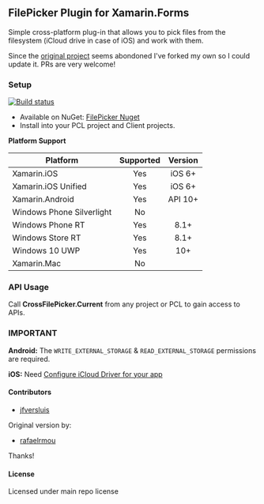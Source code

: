 ## FilePicker Plugin for Xamarin.Forms

Simple cross-platform plug-in that allows you to pick files from the filesystem (iCloud drive in case of iOS) and work with them.

Since the [original project](https://github.com/Studyxnet/FilePicker-Plugin-for-Xamarin-and-Windows) seems abondoned I've forked my own so I could update it. PRs are very welcome!

### Setup
[![Build status](https://ci.appveyor.com/api/projects/status/4jbyfpc5hsjak3hx?svg=true)](https://ci.appveyor.com/project/jfversluis/filepicker-plugin-for-xamarin-and-windows)

* Available on NuGet: [FilePicker Nuget](https://www.nuget.org/packages/Xamarin.Plugin.FilePicker)
* Install into your PCL project and Client projects.

**Platform Support**

|Platform|Supported|Version|
| ------------------- | :-----------: | :------------------: |
|Xamarin.iOS|Yes|iOS 6+|
|Xamarin.iOS Unified|Yes|iOS 6+|
|Xamarin.Android|Yes|API 10+|
|Windows Phone Silverlight|No||
|Windows Phone RT|Yes|8.1+|
|Windows Store RT|Yes|8.1+|
|Windows 10 UWP|Yes|10+|
|Xamarin.Mac|No||

### API Usage

Call **CrossFilePicker.Current** from any project or PCL to gain access to APIs.

### **IMPORTANT**
**Android:**
The `WRITE_EXTERNAL_STORAGE` & `READ_EXTERNAL_STORAGE` permissions are required.

**iOS:** 
Need [Configure iCloud Driver for your app](https://developer.xamarin.com/guides/ios/platform_features/intro_to_cloudkit)

#### Contributors
* [jfversluis](https://github.com/jfversluis)

Original version by:

* [rafaelrmou](https://github.com/rafaelrmou)
 
Thanks!

#### License
Licensed under main repo license
